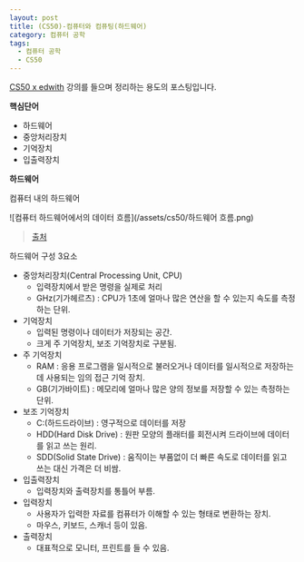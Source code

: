 ```yaml
---
layout: post
title: (CS50)-컴퓨터와 컴퓨팅(하드웨어)
category: 컴퓨터 공학
tags:
  - 컴퓨터 공학
  - CS50
---
```




[CS50 x edwith](https://www.edwith.org/cs50/) 강의를 들으며 정리하는 용도의 포스팅입니다.



**핵심단어**

- 하드웨어
- 중앙처리장치
- 기억장치
- 입출력장치



**하드웨어**

컴퓨터 내의 하드웨어

![컴퓨터 하드웨어에서의 데이터 흐름](/assets/cs50/하드웨어 흐름.png)

> [출처](https://www.edwith.org/cs50/lecture/22799/)



하드웨어 구성 3요소

- 중앙처리장치(Central Processing Unit, CPU)
  - 입력장치에서 받은 명령을 실제로 처리
  - GHz(기가헤르츠) : CPU가 1초에 얼마나 많은 연산을 할 수 있는지 속도를 측정하는 단위.
- 기억장치
  - 입력된 명령이나 데이터가 저장되는 공간.
  - 크게 주 기억장치, 보조 기억장치로 구분됨.
- 주 기억장치
  - RAM : 응용 프로그램을 일시적으로 불러오거나 데이터를 일시적으로 저장하는데 사용되는 임의 접근 기억 장치.
  - GB(기가바이트) : 메모리에 얼마나 많은 양의 정보를 저장할 수 있는 측정하는 단위.
- 보조 기억장치
  - C:(하드드라이브) : 영구적으로 데이터를 저장
  - HDD(Hard Disk Drive) : 원판 모양의 플래터를 회전시켜 드라이브에 데이터를 읽고 쓰는 원리.
  - SDD(Solid State Drive) : 움직이는 부품없이 더 빠른 속도로 데이터를 읽고 쓰는 대신 가격은 더 비쌈.
- 입출력장치
  - 입력장치와 출력장치를 통틀어 부름.
- 입력장치
  - 사용자가 입력한 자료를 컴퓨터가 이해할 수 있는 형태로 변환하는 장치.
  - 마우스, 키보드, 스캐너 등이 있음.
- 출력장치
  - 대표적으로 모니터, 프린트를 들 수 있음.